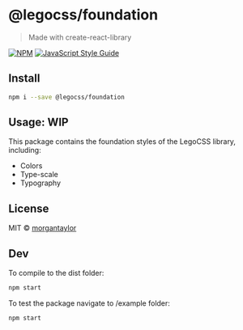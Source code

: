 # @legocss/foundation

> Made with create-react-library

[![NPM](https://img.shields.io/npm/v/@legocss/foundation.svg)](https://www.npmjs.com/package/@legocss/foundation) [![JavaScript Style Guide](https://img.shields.io/badge/code_style-standard-brightgreen.svg)](https://standardjs.com)

## Install

```bash
npm i --save @legocss/foundation
```

## Usage: WIP

This package contains the foundation styles of the LegoCSS library, including:
- Colors
- Type-scale
- Typography

## License

MIT © [morgantaylor](https://github.com/morgantaylor)

## Dev

To compile to the dist folder:
```bash
npm start
```

To test the package navigate to /example folder:
```bash
npm start
```